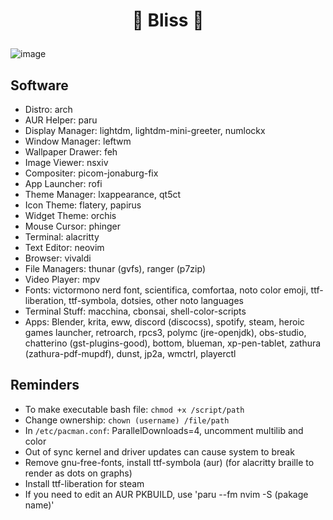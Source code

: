 # <p align="center">🌸 Bliss 🌸</p>
![image](https://user-images.githubusercontent.com/13358601/151288533-13cb7909-76f0-4588-8466-d4e5186b05e6.png)
## Software
- Distro: arch
- AUR Helper: paru
- Display Manager: lightdm, lightdm-mini-greeter, numlockx
- Window Manager: leftwm
- Wallpaper Drawer: feh
- Image Viewer: nsxiv
- Compositer: picom-jonaburg-fix
- App Launcher: rofi
- Theme Manager: lxappearance, qt5ct
- Icon Theme: flatery, papirus
- Widget Theme: orchis
- Mouse Cursor: phinger
- Terminal: alacritty
- Text Editor: neovim
- Browser: vivaldi
- File Managers: thunar (gvfs), ranger (p7zip)
- Video Player: mpv
- Fonts: victormono nerd font, scientifica, comfortaa, noto color emoji, ttf-liberation, ttf-symbola, dotsies, other noto languages
- Terminal Stuff: macchina, cbonsai, shell-color-scripts
- Apps: Blender, krita, eww, discord (discocss), spotify, steam, heroic games launcher, retroarch, rpcs3, polymc (jre-openjdk), obs-studio, chatterino (gst-plugins-good), bottom, blueman, xp-pen-tablet, zathura (zathura-pdf-mupdf), dunst, jp2a, wmctrl, playerctl
## Reminders
- To make executable bash file: `chmod +x /script/path`
- Change ownership: `chown (username) /file/path`
- In `/etc/pacman.conf`: ParallelDownloads=4, uncomment multilib and color
- Out of sync kernel and driver updates can cause system to break
- Remove gnu-free-fonts, install ttf-symbola (aur) (for alacritty braille to render as dots on graphs)
- Install ttf-liberation for steam
- If you need to edit an AUR PKBUILD, use 'paru --fm nvim -S (pakage name)'
